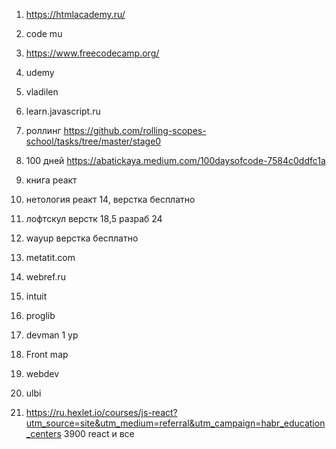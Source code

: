 1. https://htmlacademy.ru/

1. code  mu

1. https://www.freecodecamp.org/

1. udemy

1. vladilen

1. learn.javascript.ru

1. роллинг  https://github.com/rolling-scopes-school/tasks/tree/master/stage0

1. 100 дней  https://abatickaya.medium.com/100daysofcode-7584c0ddfc1a

1. книга реакт

1. нетология реакт 14,  верстка бесплатно

1. лофтскул верстк 18,5  разраб 24

1. wayup верстка бесплатно

1. metatit.com

1. webref.ru

1. intuit

1. proglib

1. devman 1 ур

1. Front map

1. webdev
1. ulbi

1. https://ru.hexlet.io/courses/js-react?utm_source=site&utm_medium=referral&utm_campaign=habr_education_centers  3900 react и все
